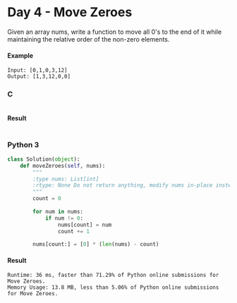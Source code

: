 # Day 4 - Move Zeroes
Given an array nums, write a function to move all 0's to the end of it while maintaining the relative order of the non-zero elements.

#### Example
```
Input: [0,1,0,3,12]
Output: [1,3,12,0,0]
```

### C
```C

```

#### Result
```

```

### Python 3
```python
class Solution(object):
    def moveZeroes(self, nums):
        """
        :type nums: List[int]
        :rtype: None Do not return anything, modify nums in-place instead.
        """
        count = 0
        
        for num in nums:
            if num != 0:
                nums[count] = num
                count += 1
                
        nums[count:] = [0] * (len(nums) - count)
```

#### Result
```
Runtime: 36 ms, faster than 71.29% of Python online submissions for Move Zeroes.
Memory Usage: 13.8 MB, less than 5.06% of Python online submissions for Move Zeroes.
```
